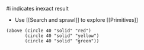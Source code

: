 
#i indicates inexact result

- Use [[Search and sprawl]] to explore [[Primitives]]

```Racket
(above (circle 40 "solid" "red")         
       (circle 40 "solid" "yellow")
       (circle 40 "solid" "green"))

```

